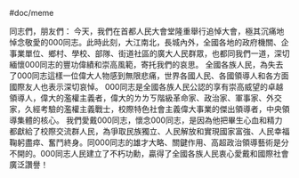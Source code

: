 #doc/meme 

同志們，朋友們：
今天，我們在首都人民大會堂隆重舉行追悼大會，極其沉痛地悼念敬愛的000同志。此時此刻，大江南北，長城內外，全國各地的政府機關、企事業單位、鄉村、學校、部隊、街道社區的廣大人民群眾，也都同我們一道，深切緬懷000同志的豐功偉績和崇高風範，寄托我們的哀思。
全國各族人民，為失去了000同志這樣一位偉大人物感到無限悲痛，世界各國人民、各國領導人和各方面國際友人也表示深切哀悼。
000同志是全國各族人民公認的享有崇高威望的卓越領導人，偉大的濫權主義者，偉大的ㄌㄌㄎ階級革命家、政治家、軍事家、外交家，久經考驗的濫權主義戰士，校際特色社會主義偉大事業的傑出領導者，中央領導集體的核心。
我們愛戴000同志，懷念000同志，是因為他把畢生心血和精力都獻給了校際交流群人民，為爭取民族獨立、人民解放和實現國家富強、人民幸福鞠躬盡瘁、奮鬥終身。同000同志的雄才大略、關鍵作用、高超政治領導藝術是分不開的。000同志人民建立了不朽功勳，贏得了全國各族人民衷心愛戴和國際社會廣泛讚譽！